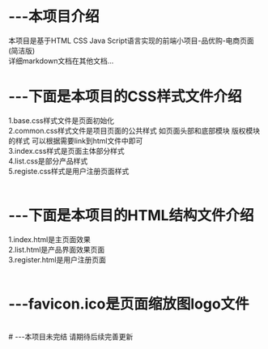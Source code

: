 # ---本项目介绍<br />
本项目是基于HTML CSS Java Script语言实现的前端小项目-品优购-电商页面(简洁版)<br />
详细markdown文档在其他文档...<br />
# ---下面是本项目的CSS样式文件介绍<br />
1.base.css样式文件是页面初始化<br />
2.common.css样式文件是项目页面的公共样式 如页面头部和底部模块 版权模块的样式 可以根据需要link到html文件中即可<br />
3.index.css样式是页面主体部分样式<br />
4.list.css是部分产品样式<br />
5.registe.css样式是用户注册页面样式<br />
<br />
# ---下面是本项目的HTML结构文件介绍<br />
1.index.html是主页面效果<br />
2.list.html是产品界面效果页面<br />
3.register.html是用户注册页面<br />
<br />
# ---favicon.ico是页面缩放图logo文件<br />
<br />
# ---本项目未完结 请期待后续完善更新
